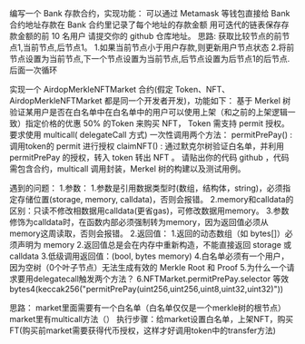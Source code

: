 编写一个 Bank 存款合约，实现功能：
  可以通过 Metamask 等钱包直接给 Bank 合约地址存款在 Bank 合约里记录了每个地址的存款金额
  用可迭代的链表保存存款金额的前 10 名用户
  请提交你的 github 仓库地址。
思路:
  获取比较节点的前节点1,当前节点,后节点1。
    1.如果当前节点小于用户存款,则更新用户节点状态
    2.将前节点设置为当前节点,下一个节点设置为当前节点,后节点设置为后节点1的后节点.后面一次循环


实现一个 AirdopMerkleNFTMarket 合约(假定 Token、NFT、AirdopMerkleNFTMarket 都是同一个开发者开发)，功能如下：
  基于 Merkel 树验证某用户是否在白名单中在白名单中的用户可以使用上架（和之前的上架逻辑一致）指定价格的优惠 50% 的Token 来购买 NFT， 
  Token 需支持 permit 授权。
  要求使用 multicall( delegateCall 方式) 一次性调用两个方法：
    permitPrePay() : 调用token的 permit 进行授权
    claimNFT() : 通过默克尔树验证白名单，并利用 permitPrePay 的授权，转入 token 转出 NFT 。
请贴出你的代码 github ，代码需包含合约，multicall 调用封装，Merkel 树的构建以及测试用例。

遇到的问题：
  1.参数：
    1.参数是引用数据类型时(数组，结构体，string)，必须指定存储位置(storage, memory, calldata)，否则会报错。
    2.memory和calldata的区别：只读不修改相数据用calldata(更省gas)，可修改数据用memory。
    3.参数修饰为calldata时，在函数内部必须强制转为memory，因为返回值必须从memory这周读取，否则会报错。
  2.返回值：
    1.返回的动态数组（如 bytes[]）必须声明为 memory
    2.返回值总是会在内存中重新构造，不能直接返回 storage 或 calldata
  3.低级调用返回值：(bool, bytes memory)
  4.白名单必须有一个用户，因为空树（0个叶子节点）无法生成有效的 Merkle Root 和 Proof
  5.为什么一个请求要用delegatecall触发两个方法？
  6.NFTMarket.permitPrePay.selector 等效bytes4(keccak256("permitPrePay(uint256,uint256,uint8,uint32,uint32)"))

思路：
  market里面需要有一个白名单（白名单仅仅是一个merkle树的根节点）
  market里有multicall方法（）
执行步骤：给market设置白名单，上架NFT，购买FT(购买前market需要获得代币授权，这样才好调用token中的transfer方法)